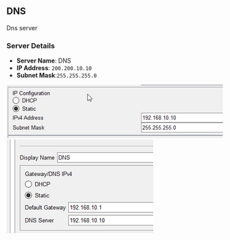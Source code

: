 ## DNS 
 Dns server 



### Server Details
- **Server Name**: DNS
- **IP Address**: `200.200.10.10`
- **Subnet Mask**:`255.255.255.0`
  
![alt text](assets/dnsip.png)
![alt text](assets/dns.png)



